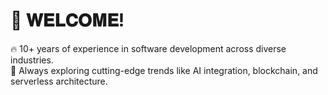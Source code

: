 # 👋 𝐖𝐄𝐋𝐂𝐎𝐌𝐄!


🔥 10+ years of experience in software development across diverse industries.
<br/>
🌱 Always exploring cutting-edge trends like AI integration, blockchain, and serverless architecture.

